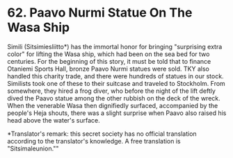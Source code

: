 


    
# 62. Paavo Nurmi Statue On The Wasa Ship

Simili (Sitsimiesliitto\*) has the immortal honor for bringing "surprising extra color" for lifting the Wasa ship, which had been on the sea bed for two centuries. For the beginning of this story, it must be told that to finance Otaniemi Sports Hall, bronze Paavo Nurmi statues were sold. TKY also handled this charity trade, and there were hundreds of statues in our stock. Similists took one of these to their suitcase and traveled to Stockholm. From somewhere, they hired a frog diver, who before the night of the lift deftly dived the Paavo statue among the other rubbish on the deck of the wreck. When the venerable Wasa then dignifiedly surfaced, accompanied by the people's Heja shouts, there was a slight surprise when Paavo also raised his head above the water's surface.

\*Translator's remark: this secret society has no official translation according to the translator's knowledge. A free translation is "Sitsimaleunion.""
